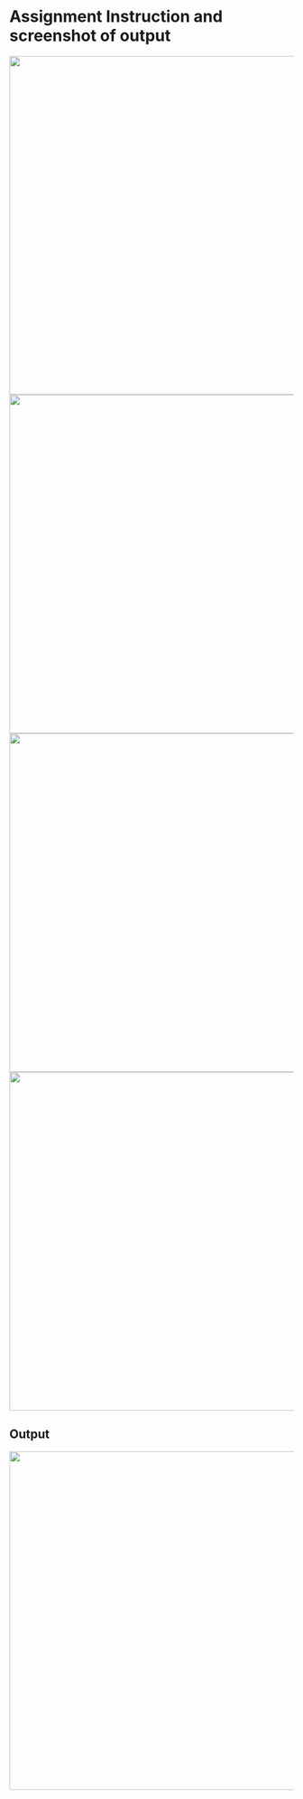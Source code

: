 <h1>Assignment Instruction and screenshot of output</h1>

<img src="https://user-images.githubusercontent.com/81542559/158279553-f555524d-f325-4f0b-9507-5aa555ff29d8.png" width="600">
<img src="https://user-images.githubusercontent.com/81542559/158279567-1f9c5fc7-721a-44e2-b3bf-e667ba6c7566.png" width="600">
<img src="https://user-images.githubusercontent.com/81542559/158279569-fae6a58c-bc60-4613-98e5-27fd8d3bae08.png" width="600">
<img src="https://user-images.githubusercontent.com/81542559/158279571-bcccec46-110d-4b70-b62e-d099dc88b259.png" width="600">

<h2>Output</h2>
<img src="https://user-images.githubusercontent.com/81542559/158281706-f6225860-2157-4455-8023-f8e804fa6008.png" width="600">
